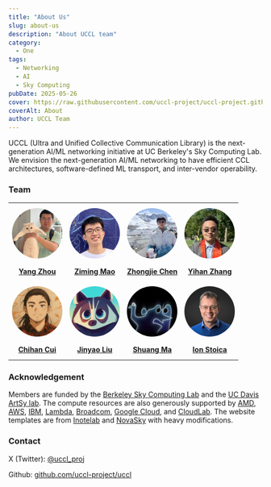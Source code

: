 ```yaml
---
title: "About Us"
slug: about-us
description: "About UCCL team"
category:
  - One
tags:
  - Networking
  - AI
  - Sky Computing
pubDate: 2025-05-26
cover: https://raw.githubusercontent.com/uccl-project/uccl-project.github.io/main/assets/images/uccl_logo.png
coverAlt: About
author: UCCL Team
---
```


UCCL (Ultra and Unified Collective Communication Library) is the next-generation AI/ML networking initiative at UC Berkeley's Sky Computing Lab. 
We envision the next-generation AI/ML networking to have efficient CCL architectures, software-defined ML transport, and inter-vendor operability. 

### Team

<table style="table-layout: fixed; width: 100%; border-collapse: collapse;">
  <tr>
    <td style="width: 25%; text-align: center; vertical-align: middle; height: 150px;">
      <img 
        src="https://raw.githubusercontent.com/uccl-project/uccl-project.github.io/main/assets/about-us/yang_profile.png" 
        width="100" 
        style="display: block; margin: 0 auto; border-radius:50%;" 
      /><br>
      <strong><a href="https://yangzhou1997.github.io/">Yang Zhou</a></strong>
    </td>
    <td style="width: 25%; text-align: center; vertical-align: middle; height: 150px;">
      <img
        src="https://raw.githubusercontent.com/uccl-project/uccl-project.github.io/main/assets/about-us/ziming_profile.jpeg"
        width="100"
        style="display: block; margin: 0 auto; border-radius:50%;"
      /><br>
      <strong><a href="https://maoziming.github.io/">Ziming Mao</a></strong>
    </td>
    <td style="width: 25%; text-align: center; vertical-align: middle; height: 150px;">
      <img 
        src="https://raw.githubusercontent.com/uccl-project/uccl-project.github.io/main/assets/about-us/zhongjie_profile.png" 
        width="100" 
        style="display: block; margin: 0 auto; border-radius:50%;" 
      /><br>
      <strong><a href="https://github.com/zhongjiechen" class="no-github-icon">Zhongjie Chen</a></strong>
    </td>
    <td style="width: 25%; text-align: center; vertical-align: middle; height: 150px;">
      <img
        src="https://raw.githubusercontent.com/uccl-project/uccl-project.github.io/main/assets/about-us/yihan_profile.jpeg"
        width="100"
        style="display: block; margin: 0 auto; border-radius:50%;"
      /><br>
      <strong><a href="https://github.com/CalebZ9909" class="no-github-icon">Yihan Zhang</a></strong>
    </td>
  </tr>
  <tr>
    <td style="width: 25%; text-align: center; vertical-align: middle; height: 150px;">
      <img
        src="https://raw.githubusercontent.com/uccl-project/uccl-project.github.io/main/assets/about-us/chihan_profile.png"
        width="100"
        style="display: block; margin: 0 auto; border-radius:50%;"
      /><br>
      <strong><a href="https://github.com/HermesCui" class="no-github-icon">Chihan Cui</a></strong>
    </td>
    <td style="width: 25%; text-align: center; vertical-align: middle; height: 150px;">
      <img
        src="https://raw.githubusercontent.com/uccl-project/uccl-project.github.io/main/assets/about-us/jinyao_profile.png"
        width="100"
        style="display: block; margin: 0 auto; border-radius:50%;"
      /><br>
      <strong><a href="https://seclee.com/">Jinyao Liu</a></strong>
    </td>
    <td style="width: 25%; text-align: center; vertical-align: middle; height: 150px;">
      <img
        src="https://raw.githubusercontent.com/uccl-project/uccl-project.github.io/main/assets/about-us/shuang_profile.jpeg"
        width="100"
        style="display: block; margin: 0 auto; border-radius:50%;"
      /><br>
      <strong><a href="https://github.com/monopodium" class="no-github-icon">Shuang Ma</a></strong>
    </td>
    <td style="width: 25%; text-align: center; vertical-align: middle; height: 150px;">
      <img
        src="https://raw.githubusercontent.com/uccl-project/uccl-project.github.io/main/assets/about-us/ion_profile.png"
        width="100"
        style="display: block; margin: 0 auto; border-radius:50%;"
      /><br>
      <strong><a href="https://people.eecs.berkeley.edu/~istoica/">Ion Stoica</a></strong>
    </td>
  </tr>
</table>

### Acknowledgement
Members are funded by the <a href="https://sky.cs.berkeley.edu/">Berkeley Sky Computing Lab</a> and the <a href="https://github.com/artsy-lab" class="no-github-icon">UC Davis ArtSy lab</a>.
The compute resources are also generously supported by [AMD](https://www.amd.com/en.html), [AWS](https://aws.amazon.com/), [IBM](https://www.ibm.com/), [Lambda](https://lambda.ai/), [Broadcom](https://www.broadcom.com/), [Google Cloud](https://cloud.google.com/), and [CloudLab](https://www.cloudlab.us/). 
The website templates are from [Inotelab](https://www.astrothemes.dev/author/inotelab/) and [NovaSky](https://novasky-ai.github.io/posts/about-us/) with heavy modifications.

### Contact
X (Twitter): [@uccl_proj](https://x.com/uccl_proj)

Github: [github.com/uccl-project/uccl](https://github.com/uccl-project/uccl)
